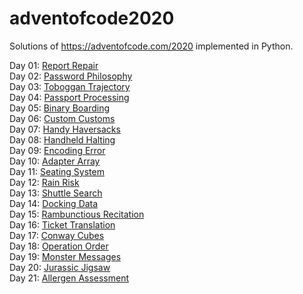 # adventofcode2020
Solutions of https://adventofcode.com/2020 implemented in Python.

Day 01: [Report Repair](https://github.com/lukasrieger-dev/adventofcode2020/blob/main/01-aoc-2020/day1.py) <br>
Day 02: [Password Philosophy](https://github.com/lukasrieger-dev/adventofcode2020/blob/main/02-aoc-2020/day2.py)<br>
Day 03: [Toboggan Trajectory](https://github.com/lukasrieger-dev/adventofcode2020/blob/main/03-aoc-2020/day3.py)<br>
Day 04: [Passport Processing](https://github.com/lukasrieger-dev/adventofcode2020/blob/main/04-aoc-2020/day4.py)<br>
Day 05: [Binary Boarding](https://github.com/lukasrieger-dev/adventofcode2020/blob/main/05-aoc-2020/day5.py)<br>
Day 06: [Custom Customs](https://github.com/lukasrieger-dev/adventofcode2020/blob/main/06-aoc-2020/day6.py)<br>
Day 07: [Handy Haversacks](https://github.com/lukasrieger-dev/adventofcode2020/blob/main/07-aoc-2020/day7.py)<br>
Day 08: [Handheld Halting](https://github.com/lukasrieger-dev/adventofcode2020/blob/main/08-aoc-2020/day8.py)<br>
Day 09: [Encoding Error](https://github.com/lukasrieger-dev/adventofcode2020/blob/main/09-aoc-2020/day9.py)<br>
Day 10: [Adapter Array](https://github.com/lukasrieger-dev/adventofcode2020/blob/main/10-aoc-2020/day10.py)<br>
Day 11: [Seating System](https://github.com/lukasrieger-dev/adventofcode2020/blob/main/11-aoc-2020/day11.py)<br>
Day 12: [Rain Risk](https://github.com/lukasrieger-dev/adventofcode2020/blob/main/12-aoc-2020/day12.py)<br>
Day 13: [Shuttle Search](https://github.com/lukasrieger-dev/adventofcode2020/blob/main/13-aoc-2020/day13.py)<br>
Day 14: [Docking Data](https://github.com/lukasrieger-dev/adventofcode2020/blob/main/14-aoc-2020/day14.py)<br>
Day 15: [Rambunctious Recitation](https://github.com/lukasrieger-dev/adventofcode2020/blob/main/15-aoc-2020/day15.py)<br>
Day 16: [Ticket Translation](https://github.com/lukasrieger-dev/adventofcode2020/blob/main/16-aoc-2020/day16.py)<br>
Day 17: [Conway Cubes](https://github.com/lukasrieger-dev/adventofcode2020/blob/main/17-aoc-2020/day17.py)<br>
Day 18: [Operation Order](https://github.com/lukasrieger-dev/adventofcode2020/blob/main/18-aoc-2020/day18.py)<br>
Day 19: [Monster Messages](https://github.com/lukasrieger-dev/adventofcode2020/blob/main/19-aoc-2020/day19.py)<br>
Day 20: [Jurassic Jigsaw](https://github.com/lukasrieger-dev/adventofcode2020/blob/main/20-aoc-2020/day20.py)<br>
Day 21: [Allergen Assessment](https://github.com/lukasrieger-dev/adventofcode2020/blob/main/21-aoc-2020/day21.py)<br>
